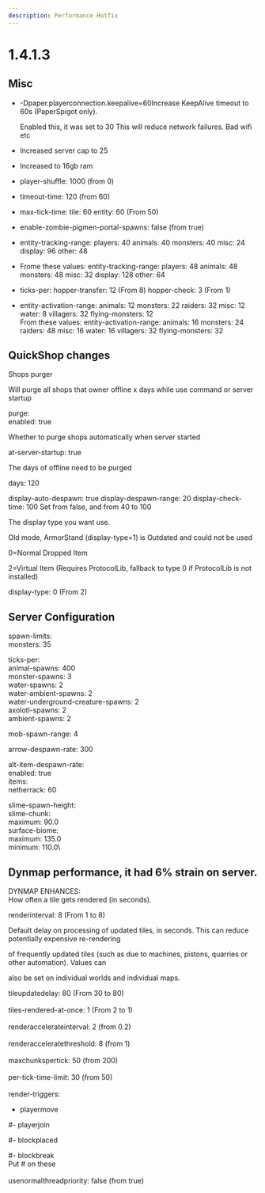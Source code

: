 ```yaml
---
description: Performance Hotfix
---
```


# 1.4.1.3

## Misc

*   \-Dpaper.playerconnection.keepalive=60Increase KeepAlive timeout to 60s (PaperSpigot only).

    Enabled this, it was set to 30 This will reduce network failures. Bad wifi etc
* Increased server cap to 25
* Increased to 16gb ram
* player-shuffle: 1000 (from 0)&#x20;
* timeout-time: 120 (from 60)
* max-tick-time: tile: 60 entity: 60    (From 50)
* enable-zombie-pigmen-portal-spawns: false (from true)
* entity-tracking-range: players: 40 animals: 40 monsters: 40 misc: 24 display: 96 other: 48
* Frome these values: entity-tracking-range: players: 48 animals: 48 monsters: 48 misc: 32 display: 128 other: 64
* ticks-per: hopper-transfer: 12 (From 8) hopper-check: 3 (From 1)
* entity-activation-range: animals: 12 monsters: 22 raiders: 32 misc: 12 water: 8 villagers: 32 flying-monsters: 12\
  From these values: entity-activation-range: animals: 16 monsters: 24 raiders: 48 misc: 16 water: 16 villagers: 32 flying-monsters: 32



## QuickShop changes

Shops purger

Will purge all shops that owner offline x days while use command or server startup

purge:\
enabled: true

Whether to purge shops automatically when server started

at-server-startup: true

The days of offline need to be purged

days: 120



display-auto-despawn: true display-despawn-range: 20 display-check-time: 100 Set from false, and from 40 to 100



The display type you want use.

Old mode, ArmorStand (display-type=1) is Outdated and could not be used

0=Normal Dropped Item

2=Virtual Item (Requires ProtocolLib, fallback to type 0 if ProtocolLib is not installed)

display-type: 0 (From 2)





## Server Configuration

spawn-limits:\
monsters: 35

ticks-per:\
animal-spawns: 400\
monster-spawns: 3\
water-spawns: 2\
water-ambient-spawns: 2\
water-underground-creature-spawns: 2\
axolotl-spawns: 2\
ambient-spawns: 2

mob-spawn-range: 4

arrow-despawn-rate: 300

alt-item-despawn-rate:\
enabled: true\
items:\
netherrack: 60

slime-spawn-height:\
slime-chunk:\
maximum: 90.0\
surface-biome:\
maximum: 135.0\
minimum: 110.0\


## Dynmap performance, it had 6% strain on server.

DYNMAP ENHANCES:\
How often a tile gets rendered (in seconds).

renderinterval: 8 (From 1 to 8)

Default delay on processing of updated tiles, in seconds. This can reduce potentially expensive re-rendering

of frequently updated tiles (such as due to machines, pistons, quarries or other automation). Values can

also be set on individual worlds and individual maps.

tileupdatedelay: 80 (From 30 to 80)\
\
tiles-rendered-at-once: 1 (From 2 to 1)\
\
renderaccelerateinterval: 2 (from 0.2)\
\
renderacceleratethreshold: 8 (from 1)\
\
maxchunkspertick: 50 (from 200)\
\
per-tick-time-limit: 30 (from 50)\
\
render-triggers:

* playermove

\#- playerjoin

\#- blockplaced

\#- blockbreak\
Put # on these\
\
usenormalthreadpriority: false (from true)
